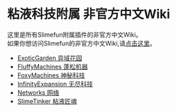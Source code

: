 # 粘液科技附属 非官方中文Wiki

这里是所有Slimefun附属插件的非官方中文Wiki。  
如果你想访问Slimefun的非官方中文Wiki,请[点击这里](https://slimefun-wiki.guizhanss.cn/)。

- [ExoticGarden 异域花园](/exotic-garden/)
- [FluffyMachines 蓬松机器](/fluffy-machines/)
- [FoxyMachines 神秘科技](/foxy-machines/)
- [InfinityExpansion 无尽科技](/infinity-expansion/)
- [Networks 网络](/networks/)
- [SlimeTinker 粘液匠魂](/slime-tinker/)
